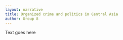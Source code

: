 ```yaml
---
layout: narrative
title: Organized crime and politics in Central Asia
author: Group 8
---
```

Text goes here
